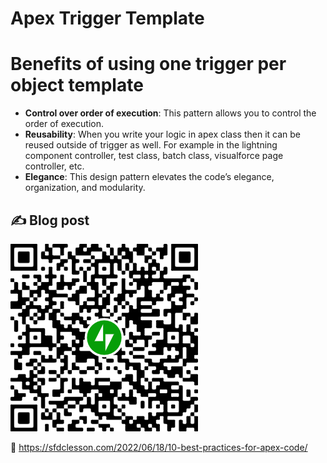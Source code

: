 # Apex Trigger Template

# Benefits of using one trigger per object template

* **Control over order of execution**: This pattern allows you to control the order of execution.
* **Reusability**: When you write your logic in apex class then it can be reused outside of trigger as well. For example in the lightning component controller, test class, batch class, visualforce page controller, etc.
* **Elegance**: This design pattern elevates the code’s elegance, organization, and modularity.

## ✍️ Blog post
![](https://github.com/arun12209/One-Trigger-Per-Object-Template/blob/master/Images/qr-post-10-best-practices-for-apex-code.png)

:link: https://sfdclesson.com/2022/06/18/10-best-practices-for-apex-code/


